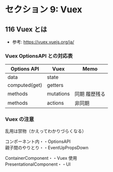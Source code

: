 # セクション 9: Vuex

## 116 Vuex とは

- 参考: https://vuex.vuejs.org/ja/ <br>

### Vuex OptionsAPI との対応表

| Options API   | Vuex      | Memo          |
| ------------- | --------- | ------------- |
| data          | state     |               |
| computed(get) | getters   |               |
| methods       | mutations | 同期 履歴残る |
| methods       | actions   | 非同期        |

### Vuex の注意

乱用は禁物（かえってわかりづらくなる）<br>

コンポーネント内・・OptionsAPI<br>
親子間のやりとり・・EventUpPropsDown<br>

ContainerComponent・・Vuex 使用<br>
PresentationalComponent・・UI<br>
